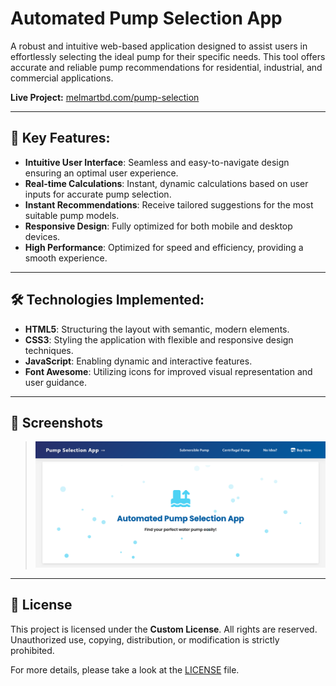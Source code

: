 # Automated Pump Selection App

A robust and intuitive web-based application designed to assist users in effortlessly selecting the ideal pump for their specific needs. This tool offers accurate and reliable pump recommendations for residential, industrial, and commercial applications.

**Live Project:** [melmartbd.com/pump-selection](https://melmartbd.com/pump-selection)

---

## 🚀 Key Features:
- **Intuitive User Interface**: Seamless and easy-to-navigate design ensuring an optimal user experience.
- **Real-time Calculations**: Instant, dynamic calculations based on user inputs for accurate pump selection.
- **Instant Recommendations**: Receive tailored suggestions for the most suitable pump models.
- **Responsive Design**: Fully optimized for both mobile and desktop devices.
- **High Performance**: Optimized for speed and efficiency, providing a smooth experience.

---

## 🛠️ Technologies Implemented:
- **HTML5**: Structuring the layout with semantic, modern elements.
- **CSS3**: Styling the application with flexible and responsive design techniques.
- **JavaScript**: Enabling dynamic and interactive features.
- **Font Awesome**: Utilizing icons for improved visual representation and user guidance.

---

## 📸 Screenshots
> *![Smart Automated Pump Selection App](https://github.com/alimranakandaGit/pump-selection-tool/blob/main/screenshot.png)*

---

## 📝 License

This project is licensed under the **Custom License**. All rights are reserved. Unauthorized use, copying, distribution, or modification is strictly prohibited.

For more details, please take a look at the [LICENSE](LICENSE) file.
